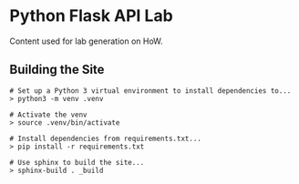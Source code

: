 # Python Flask API Lab

Content used for lab generation on HoW.

## Building the Site

```
# Set up a Python 3 virtual environment to install dependencies to...
> python3 -m venv .venv

# Activate the venv
> source .venv/bin/activate

# Install dependencies from requirements.txt...
> pip install -r requirements.txt

# Use sphinx to build the site...
> sphinx-build . _build
```